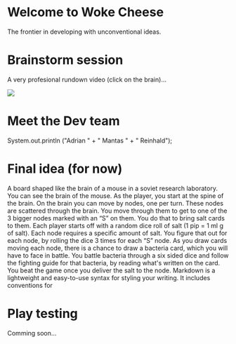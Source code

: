 # Welcome to Woke Cheese

The frontier in developing with unconventional ideas.

# Brainstorm session

A very profesional rundown video (click on the brain)...

[![](https://drive.google.com/file/d/1ejyfY-f8S6X8aH0gdqqPXACiSjFWVUZ7/view?usp=sharing)](https://www.youtube.com/watch?v=Sm_Ofe0qc5M)

# Meet the Dev team
System.out.println ("Adrian " + " Mantas " + " Reinhald");

# Final idea (for now)

A board shaped like the brain of a mouse in a soviet research laboratory. You can see the brain of the mouse. As the player, you start at the spine of the brain. On the brain you can move by nodes, one per turn. These nodes are scattered through the brain. You move through them to get to one of the 3 bigger nodes marked with an “S” on them. You do that to bring salt cards to them. Each player starts off with a random dice roll of salt (1 pip = 1 ml g of salt). Each node requires a specific amount of salt. You figure that out for each node, by rolling the dice 3 times for each “S” node. As you draw cards moving each node, there is a chance to draw a bacteria card, which you will have to face in battle. You battle bacteria through a six sided dice and follow the fighting guide for that bacteria, by reading what's written on the card. You beat the game once you deliver the salt to the node.
Markdown is a lightweight and easy-to-use syntax for styling your writing. It includes conventions for

# Play testing
Comming soon...
